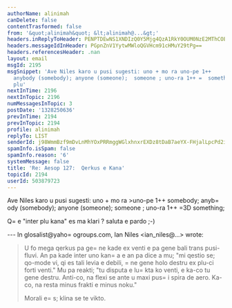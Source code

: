 ```yaml
---
authorName: alinimah
canDelete: false
contentTrasformed: false
from: '&quot;alinimah&quot; &lt;alinimah@...&gt;'
headers.inReplyToHeader: PENPTDEwNS1XNDIzQ0Y5Mjg4QzA1RkY0OUM0NzE2MThCOEQwQHBoeC5nYmw+
headers.messageIdInHeader: PGpnZnV1YytwMWloQGVHcm91cHMuY29tPg==
headers.referencesHeader: .nan
layout: email
msgId: 2195
msgSnippet: 'Ave Niles karo u pusi sugesti: uno + mo ra uno-pe 1++       somebody;
  anybody (somebody); anyone (someone);  someone ; uno-ra 1++ =  something; Qe  inter
  plu'
nextInTime: 2196
nextInTopic: 2196
numMessagesInTopic: 3
postDate: '1328250636'
prevInTime: 2194
prevInTopic: 2194
profile: alinimah
replyTo: LIST
senderId: j98WmmBzf9mDvLnMhYOxPRRmggWGlxhnxrEXDz8tDaB7aeYX-FHjalLpcPd2imHdl9dXxVcsnPWzo8GafFCsUiXNHTJ8SA
spamInfo.isSpam: false
spamInfo.reason: '6'
systemMessage: false
title: 'Re: Aesop 127:  Qerkus e Kana'
topicId: 2194
userId: 503879723
---
```


Ave Niles karo
u pusi sugesti: uno + mo ra >uno-pe 1++       somebody; anyb=
ody (somebody); anyone (someone);  someone ; uno-ra 1++ =3D  something; 

Q=
e  "inter plu kana" es ma klari ?
saluta e pardo ;-)

--- In glosalist@yaho=
ogroups.com, Ian Niles <ian_niles@...> wrote:
>
> 
> U fo mega qerkus pa ge=
ne kade ex venti e pa gene bali trans pusi-fluvi.  An pa kade inter uno kan=
a e an pa dice a mu; "mi qestio se; qo-mode vi, qi es tali levia e debili, =
ne gene holo destru ex plu-ci forti venti."  Mu pa reakti; "tu disputa e lu=
kta ko venti, e ka-co tu gene destru.  Anti-co, na flexi se ante u maxi pus=
i spira de aero.  Ka-co, na resta minus frakti e minus noku."
> 
> Morali e=
s; klina se te vikto.
>




